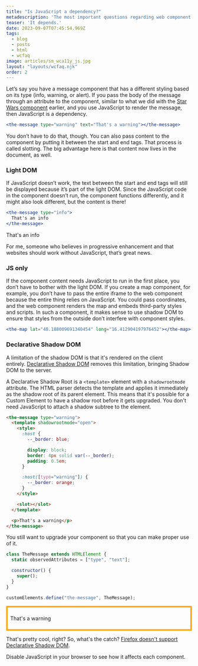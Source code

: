 ```yaml
---
title: "Is JavaScript a dependency?"
metadescription: 'The most important questions regarding web component accessibility'
teaser: 'It depends.'
date: 2023-09-07T07:45:54.969Z
tags:
  - blog
  - posts
  - html
  - wcfaq
image: articles/sm_wca11y_js.jpg
layout: "layouts/wcfaq.njk"
order: 2
---
```


Let’s say you have a message component that has a different styling based on its type (info, warning, or alert). If you pass the body of the message through an attribute to the component, similar to what we did with the [Star Wars component](/blog/2023/web-components-accessibility-faq/what-are-web-components/) earlier, and you use JavaScript to render the message, then JavaScript is a dependency.

```jsx
<the-message type="warning" text="That's a warning"></the-message>
```

<script>
  class TheMessage extends HTMLElement {
	static observedAttributes = ["type", "text"];

	constructor() {
		super();
		this.attachShadow({ mode: "open" });
		this._attachStyles();
	}

	_attachStyles() {
		const style = document.createElement("style");
		style.textContent = `
			:host {
				--_border: blue;

				display: block;
				border: 4px solid var(--_border);
				padding: 0.5em;
			}

			:host([type="warning"]) {
				--_border: orange;
			}
		`;

		this.shadowRoot.appendChild(style);
	}

	attributeChangedCallback(name, oldValue, newValue) {
		if (name === "text") {
			this.shadowRoot.append(newValue);
		}
	}
}

customElements.define("the-message", TheMessage);

class TheMessage2 extends HTMLElement {
	static observedAttributes = ["type", "text"];

	constructor() {
		super();

		this.attachShadow({ mode: "open" });
		this._attachStyles();

		const slot = document.createElement('slot')
		this.shadowRoot.appendChild(slot);
	}

	_attachStyles() {
		const style = document.createElement("style");
		style.textContent = `
			:host {
				--_border: blue;

				display: block;
				border: 4px solid var(--_border);
				padding: 0.5em;
			}

			:host([type="warning"]) {
				--_border: orange;
			}
		`;

		this.shadowRoot.appendChild(style);
	}
}

customElements.define("the-message2", TheMessage2);

</script>

<div data-sample="demo">
<the-message type="warning" text="That's a warning"></the-message>
</div>

You don’t have to do that, though. You can also pass content to the component by putting it between the start and end tags. That process is called slotting. The big advantage here is that content now lives in the document, as well. 

### Light DOM

If JavaScript doesn’t work, the text between the start and end tags will still be displayed because it’s part of the light DOM. Since the JavaScript code in the component doesn’t run, the component functions differently, and it might also look different, but the content is there!

```jsx
<the-message type="info">
  That's an info
</the-message>
```

<div data-sample="demo">
<the-message2 type="info">
  <p>That's an info</p>
</the-message2>
</div>

For me, someone who believes in progressive enhancement and that websites should work without JavaScript, that’s great news.

### JS only

If the component content needs JavaScript to run in the first place, you don’t have to bother with the light DOM. If you create a map component, for example, you don’t have to pass the entire iframe to the web component because the entire thing relies on JavaScript. You could pass coordinates, and the web component renders the map and embeds third-party styles and scripts.
In such a component, it makes sense to use shadow DOM to ensure that styles from the outside don’t interfere with component styles.

```jsx
<the-map lat="48.188009691340454" long="16.412904197976452"></the-map>
```

### Declarative Shadow DOM

A limitation of the shadow DOM is that it's rendered on the client entirely. [Declarative Shadow DOM](https://developer.chrome.com/en/articles/declarative-shadow-dom/) removes this limitation, bringing Shadow DOM to the server.

A Declarative Shadow Root is a `<template>` element with a `shadowrootmode` attribute. The HTML parser detects the template and applies it immediately as the shadow root of its parent element. This means that it's possible for a Custom Element to have a shadow root before it gets upgraded. You don't need JavaScript to attach a shadow subtree to the element.

```html
<the-message type="warning">
  <template shadowrootmode="open">
    <style>
      :host {
        --_border: blue;

        display: block;
        border: 4px solid var(--_border);
        padding: 0.5em;
      }

      :host([type="warning"]) {
        --_border: orange;
      }
    </style>

    <slot></slot>
  </template>

  <p>That's a warning</p>
</the-message>
```

You still want to upgrade your component so that you can make proper use of it.

```jsx
class TheMessage extends HTMLElement {
  static observedAttributes = ["type", "text"];

  constructor() {
    super();
  }
}

customElements.define("the-message", TheMessage);
```

<script>
class TheMessage3 extends HTMLElement {
  static observedAttributes = ["type", "text"];

  constructor() {
    super();
  }
}

customElements.define("the-message3", TheMessage3);
</script>

<div data-sample="demo">

<the-message3 type="warning">
<template shadowrootmode="open">
<style>:host { --_border: blue; display: block; border: 4px solid var(--_border); padding: 0.5em; } :host([type="warning"]) {--_border: orange;}
</style><slot></slot></template><p>That's a warning</p>
</the-message3>

</div>

That's pretty cool, right? So, what's the catch? [Firefox doesn't support Declarative Shadow DOM](https://caniuse.com/declarative-shadow-dom).

Disable JavaScript in your browser to see how it affects each component.